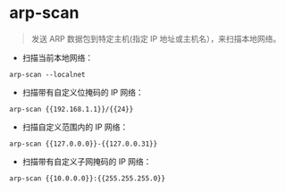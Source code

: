 # arp-scan

> 发送 ARP 数据包到特定主机(指定 IP 地址或主机名），来扫描本地网络。

- 扫描当前本地网络：

`arp-scan --localnet`

- 扫描带有自定义位掩码的 IP 网络：

`arp-scan {{192.168.1.1}}/{{24}}`

- 扫描自定义范围内的 IP 网络：

`arp-scan {{127.0.0.0}}-{{127.0.0.31}}`

- 扫描带有自定义子网掩码的 IP 网络：

`arp-scan {{10.0.0.0}}:{{255.255.255.0}}`
